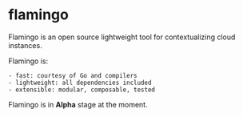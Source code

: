 # flamingo

Flamingo is an open source lightweight tool for contextualizing cloud instances.

Flamingo is:

    - fast: courtesy of Go and compilers
    - lightweight: all dependencies included
    - extensible: modular, composable, tested

Flamingo is in **Alpha** stage at the moment.

